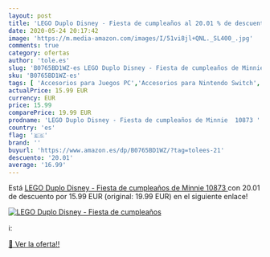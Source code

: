 ```yaml
---
layout: post
title: 'LEGO Duplo Disney - Fiesta de cumpleaños al 20.01 % de descuento'
date: 2020-05-24 20:17:42
image: 'https://m.media-amazon.com/images/I/51vi8jl+QNL._SL400_.jpg'
comments: true
category: ofertas
author: 'tole.es'
slug: 'B0765BD1WZ-es LEGO Duplo Disney - Fiesta de cumpleaños de Minnie 10873'
sku: 'B0765BD1WZ-es'
tags: [ 'Accesorios para Juegos PC','Accesorios para Nintendo Switch','Accesorios para PlayStation 4','Almacenamiento de datos','Almacenamiento de datos externo','Coches y camiones de juguete','Coches y coches de carreras de juguete para niños','Desarrollo de habilidades motoras','Discos duros externos','Electrónica','Embarcación de juguete para niños','Hardware y juegos para Nintendo Switch','Hardware y juegos para PlayStation 4','Informática','Juego de mesa','Juegos de construcción para niños','Juegos de tablero','Juegos educativos','Juegos y Accesorios para PC','Juegos y accesorios para juegos','Juguetes','Juguetes para Bebés y primera infancia','Juguetes para apilar y encajar','Juguetes y juegos','Memoria para Nintendo Switch','Muñecas fashion','Muñecas fashion y accesorios','Muñecas y accesorios','Muñecos y figuras','Playsets de figuras de juguete para niños','Tarjetas de memoria','Tarjetas microSD','Vehículos de juguete para niños','Videojuegos','Volantes para PC','lego', ]
actualPrice: 15.99 EUR
currency: EUR
price: 15.99
comparePrice: 19.99 EUR
prodname: 'LEGO Duplo Disney - Fiesta de cumpleaños de Minnie  10873 '
country: 'es'
flag: '🇪🇸'
brand: ''
buyurl: 'https://www.amazon.es/dp/B0765BD1WZ/?tag=tolees-21'
descuento: '20.01'
average: '16.99'
---
```


Está [LEGO Duplo Disney - Fiesta de cumpleaños de Minnie  10873 ](https://www.amazon.es/dp/B0765BD1WZ/?tag=tolees-21) con 20.01 de descuento por 15.99 EUR (original: 19.99 EUR) en el siguiente enlace!

[![LEGO Duplo Disney - Fiesta de cumpleaños](https://m.media-amazon.com/images/I/51vi8jl+QNL._SL400_.jpg)](https://www.amazon.es/dp/B0765BD1WZ/?tag=tolees-21)

ℹ️:


[🛒 Ver la oferta!!](https://www.amazon.es/dp/B0765BD1WZ/?tag=tolees-21)
